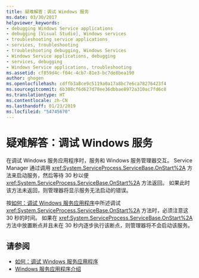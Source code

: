 ```yaml
---
title: 疑难解答：调试 Windows 服务
ms.date: 03/30/2017
helpviewer_keywords:
- debugging Windows Service applications
- debugging [Visual Studio], Windows services
- troubleshooting service applications
- services, troubleshooting
- troubleshooting debugging, Windows Services
- Windows Service applications, debugging
- services, debugging
- Windows Service applications, troubleshooting
ms.assetid: cf859d4c-f04c-4cb7-81e3-bc7de8bea190
author: ghogen
ms.openlocfilehash: cdffb3a8ce9c5119a0a17a8bc7e6ca78276423f4
ms.sourcegitcommit: 6b308cf6d627d78ee36dbbae8972a310ac7fd6c8
ms.translationtype: HT
ms.contentlocale: zh-CN
ms.lasthandoff: 01/23/2019
ms.locfileid: "54745670"
---
```

# <a name="troubleshooting-debugging-windows-services"></a>疑难解答：调试 Windows 服务
在调试 Windows 服务应用程序时，服务和 Windows 服务管理器交互。 Service Manager 通过调用 <xref:System.ServiceProcess.ServiceBase.OnStart%2A> 方法来启动服务，然后等待 30 秒以便 <xref:System.ServiceProcess.ServiceBase.OnStart%2A> 方法返回。 如果此时该方法未返回，则管理器将显示服务无法启动的错误。  
  
 按[如何：调试 Windows 服务应用程序](../../../docs/framework/windows-services/how-to-debug-windows-service-applications.md)中所述调试 <xref:System.ServiceProcess.ServiceBase.OnStart%2A> 方法时，必须注意这 30 秒的时间。 如果在 <xref:System.ServiceProcess.ServiceBase.OnStart%2A> 方法中放置断点并且未在 30 秒内逐步执行该断点，则管理器将不会启动该服务。  
  
## <a name="see-also"></a>请参阅
- [如何：调试 Windows 服务应用程序](../../../docs/framework/windows-services/how-to-debug-windows-service-applications.md)
- [Windows 服务应用程序介绍](../../../docs/framework/windows-services/introduction-to-windows-service-applications.md)
